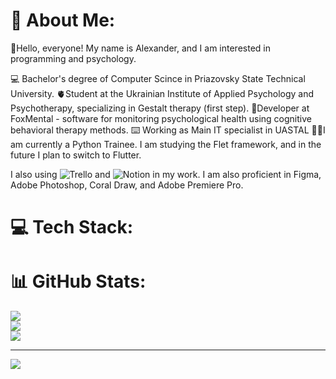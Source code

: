 # 💫 About Me:
🫡Hello, everyone!
My name is Alexander, and I am interested in programming and psychology.

💻 Bachelor's degree of Computer Scince in Priazovsky State Technical University.
🫀Student at the Ukrainian Institute of Applied Psychology and Psychotherapy, specializing in Gestalt therapy (first step).
🧠Developer at FoxMental -  software for monitoring psychological health using cognitive behavioral therapy methods.
⌨️ Working as Main IT specialist in UASTAL
🐍📲I am currently a Python Trainee. I am studying the Flet framework, and in the future I plan to switch to Flutter.

I also using ![Trello](https://img.shields.io/badge/Trello-%23026AA7.svg?style=for-the-badge&logo=Trello&logoColor=white) and ![Notion](https://img.shields.io/badge/Notion-%23000000.svg?style=for-the-badge&logo=notion&logoColor=white) in my work. I am also proficient in Figma, Adobe Photoshop, Coral Draw, and Adobe Premiere Pro.


# 💻 Tech Stack:

# 📊 GitHub Stats:
![](https://github-readme-stats.vercel.app/api?username=kiordev&theme=blueberry&hide_border=false&include_all_commits=true&count_private=true)<br/>
![](https://github-readme-streak-stats.herokuapp.com/?user=kiordev&theme=blueberry&hide_border=false)<br/>
![](https://github-readme-stats.vercel.app/api/top-langs/?username=kiordev&theme=blueberry&hide_border=false&include_all_commits=true&count_private=true&layout=compact)

---
[![](https://visitcount.itsvg.in/api?id=kiordev&icon=0&color=0)](https://visitcount.itsvg.in)

<!-- Proudly created with GPRM ( https://gprm.itsvg.in ) -->
